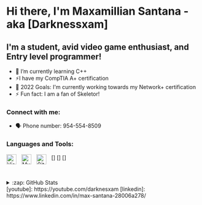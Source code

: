 # Hi there, I'm Maxamillian Santana - aka [Darknessxam] 


## I'm a student, avid video game enthusiast, and Entry level programmer!

- 🌱 I’m currently learning C++
- ⚡I have my CompTIA A+ certification
- 🥅 2022 Goals: I'm currently working towards my Network+ certification
- ⚡ Fun fact: I am  a fan of Skeletor!


### Connect with me:
- 🗣 Phone number: 954-554-8509

### Languages and Tools:

[<img align="left" alt="Visual Studio Code" width="26px" src="https://cdn.jsdelivr.net/gh/devicons/devicon/icons/vscode/vscode-original.svg" style="padding-right:10px;" />]
[<img align="left" alt="MySQL" width="26px" src="https://cdn.jsdelivr.net/gh/devicons/devicon/icons/mysql/mysql-original.svg" style="padding-right:10px;" />]
[<img align="left" alt="Git" width="26px" src="https://cdn.jsdelivr.net/gh/devicons/devicon/icons/git/git-original.svg" style="padding-right:10px;" />]




<br />
<br />

</details>

<details>
  <summary>:zap: GitHub Stats</summary>

  <img align="left" alt="darknessxam's GitHub Stats" src="https://github-readme-stats.vercel.app/api?username=darknessxam&show_icons=true&hide_border=false&title_color=ff652f&icon_color=FFE400&bg_color=09131B&text_color=ffffff&border_color=0c1a25" />

</details>
[youtube]: https://youtube.com/darknesxam
[linkedin]: https://www.linkedin.com/in/max-santana-28006a278/
